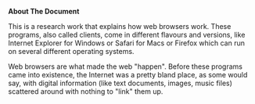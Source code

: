 **About The Document**


This is a research work that explains how web browsers work. These programs, also called clients, come in different flavours and versions, like Internet Explorer for Windows or Safari for Macs or Firefox which can run on several different operating systems.


 Web browsers are what made the web "happen". Before these programs came into existence, the Internet was a pretty bland place, as some would say, with digital information (like text	 documents, images, music files) scattered around with nothing to "link" them up.
